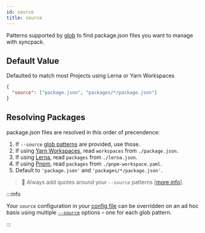 ```yaml
---
id: source
title: source
---
```


Patterns supported by [glob](https://github.com/isaacs/node-glob) to find
package.json files you want to manage with syncpack.

## Default Value

Defaulted to match most Projects using Lerna or Yarn Workspaces

```json
{
  "source": ["package.json", "packages/*/package.json"]
}
```

## Resolving Packages

package.json files are resolved in this order of precendence:

1.  If `--source`
    [glob patterns](https://github.com/isaacs/node-glob#glob-primer) are
    provided, use those.
2.  If using [Yarn Workspaces](https://yarnpkg.com/lang/en/docs/workspaces/),
    read `workspaces` from `./package.json`.
3.  If using [Lerna](https://lerna.js.org/), read `packages` from
    `./lerna.json`.
4.  If using [Pnpm](https://pnpm.js.org/), read `packages` from
    `./pnpm-workspace.yaml`.
5.  Default to `'package.json'` and `'packages/*/package.json'`.

> 👋 Always add quotes around your `--source` patterns
> [[more info](https://github.com/JamieMason/syncpack/issues/66#issuecomment-1146011769)].

:::info

Your `source` configuration in your [config file](../config-file.md) can be
overridden on an ad hoc basis using multiple [`--source`](../option/source.md)
options – one for each glob pattern.

:::
